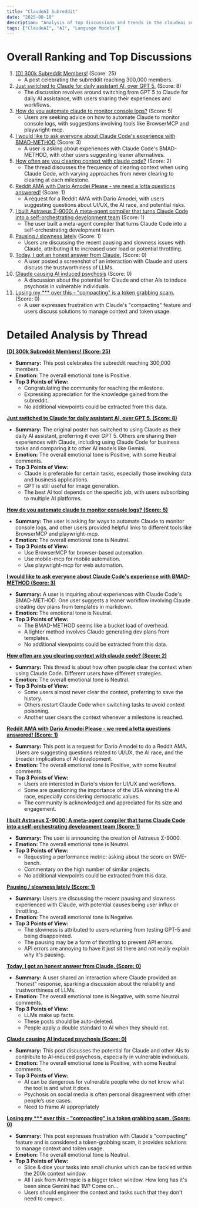 ```yaml
---
title: "ClaudeAI Subreddit"
date: "2025-08-10"
description: "Analysis of top discussions and trends in the claudeai subreddit"
tags: ["ClaudeAI", "AI", "Language Models"]
---
```


# Overall Ranking and Top Discussions
1.  [[D] 300k Subreddit Members!](https://www.reddit.com/r/ClaudeAI/comments/1mmmufw/300k_subreddit_members/) (Score: 25)
    *   A post celebrating the subreddit reaching 300,000 members.
2.  [Just switched to Claude for daily assistant AI, over GPT 5.](https://www.reddit.com/r/ClaudeAI/comments/1mmqo36/just_switched_to_claude_for_daily_assistant_ai/) (Score: 8)
    *   The discussion revolves around switching from GPT 5 to Claude for daily AI assistance, with users sharing their experiences and workflows.
3.  [How do you automate claude to monitor console logs?](https://www.reddit.com/r/ClaudeAI/comments/1mmmbl1/how_do_you_automate_claude_to_monitor_console_logs/) (Score: 5)
    *   Users are seeking advice on how to automate Claude to monitor console logs, with suggestions involving tools like BrowserMCP and playwright-mcp.
4.  [I would like to ask everyone about Claude Code's experience with BMAD-METHOD](https://www.reddit.com/r/ClaudeAI/comments/1mmn41s/i_would_like_to_ask_everyone_about_claude_codes/) (Score: 3)
    *   A user is asking about experiences with Claude Code's BMAD-METHOD, with other users suggesting leaner alternatives.
5.  [How often are you clearing context with claude code?](https://www.reddit.com/r/ClaudeAI/comments/1mmnr2z/how_often_are_you_clearing_context_with_claude/) (Score: 2)
    *   The thread discusses the frequency of clearing context when using Claude Code, with varying approaches from never clearing to clearing at each milestone.
6.  [Reddit AMA with Dario Amodei Please - we need a lotta questions answered!](https://www.reddit.com/r/ClaudeAI/comments/1mmm40b/reddit_ama_with_dario_amodei_please_we_need_a/) (Score: 1)
    *   A request for a Reddit AMA with Dario Amodei, with users suggesting questions about UI/UX, the AI race, and potential risks.
7.  [I built Astraeus Σ-9000: A meta-agent compiler that turns Claude Code into a self-orchestrating development team](https://www.reddit.com/r/ClaudeAI/comments/1mmr7uw/i_built_astraeus_σ9000_a_metaagent_compiler_that/) (Score: 1)
    *   The user built a meta-agent compiler that turns Claude Code into a self-orchestrating development team.
8.  [Pausing / slowness lately](https://www.reddit.com/r/ClaudeAI/comments/1mmniap/pausing_slowness_lately/) (Score: 1)
    *   Users are discussing the recent pausing and slowness issues with Claude, attributing it to increased user load or potential throttling.
9.  [Today, I got an honest answer from Claude.](https://www.reddit.com/gallery/1mmr563) (Score: 0)
    *   A user posted a screenshot of an interaction with Claude and users discuss the trustworthiness of LLMs.
10. [Claude causing AI induced psychosis](https://www.reddit.com/r/ClaudeAI/comments/1mmn2gs/claude_causing_ai_induced_psychosis/) (Score: 0)
    *   A discussion about the potential for Claude and other AIs to induce psychosis in vulnerable individuals.
11. [Losing my *** over this - "compacting" is a token grabbing scam.](https://www.reddit.com/r/ClaudeAI/comments/1mmpmox/losing_my_shit_over_this_compacting_is_a_token/) (Score: 0)
    *   A user expresses frustration with Claude's "compacting" feature and users discuss solutions to manage context and token usage.

# Detailed Analysis by Thread
**[[D] 300k Subreddit Members! (Score: 25)](https://www.reddit.com/r/ClaudeAI/comments/1mmmufw/300k_subreddit_members/)**
*   **Summary:** This post celebrates the subreddit reaching 300,000 members.
*   **Emotion:** The overall emotional tone is Positive.
*   **Top 3 Points of View:**
    *   Congratulating the community for reaching the milestone.
    *   Expressing appreciation for the knowledge gained from the subreddit.
    *   No additional viewpoints could be extracted from this data.

**[Just switched to Claude for daily assistant AI, over GPT 5. (Score: 8)](https://www.reddit.com/r/ClaudeAI/comments/1mmqo36/just_switched_to_claude_for_daily_assistant_ai/)**
*   **Summary:** The original poster has switched to using Claude as their daily AI assistant, preferring it over GPT 5. Others are sharing their experiences with Claude, including using Claude Code for business tasks and comparing it to other AI models like Gemini.
*   **Emotion:** The overall emotional tone is Positive, with some Neutral comments.
*   **Top 3 Points of View:**
    *   Claude is preferable for certain tasks, especially those involving data and business applications.
    *   GPT is still useful for image generation.
    *   The best AI tool depends on the specific job, with users subscribing to multiple AI platforms.

**[How do you automate claude to monitor console logs? (Score: 5)](https://www.reddit.com/r/ClaudeAI/comments/1mmmbl1/how_do_you_automate_claude_to_monitor_console_logs/)**
*   **Summary:** The user is asking for ways to automate Claude to monitor console logs, and other users provided helpful links to different tools like BrowserMCP and playwright-mcp.
*   **Emotion:** The overall emotional tone is Neutral.
*   **Top 3 Points of View:**
    *   Use BrowserMCP for browser-based automation.
    *   Use mobile-mcp for mobile automation.
    *   Use playwright-mcp for web automation.

**[I would like to ask everyone about Claude Code's experience with BMAD-METHOD (Score: 3)](https://www.reddit.com/r/ClaudeAI/comments/1mmn41s/i_would_like_to_ask_everyone_about_claude_codes/)**
*   **Summary:**  A user is inquiring about experiences with Claude Code's BMAD-METHOD. One user suggests a leaner workflow involving Claude creating dev plans from templates in markdown.
*   **Emotion:** The emotional tone is Neutral.
*   **Top 3 Points of View:**
    *   The BMAD-METHOD seems like a bucket load of overhead.
    *   A lighter method involves Claude generating dev plans from templates.
    *   No additional viewpoints could be extracted from this data.

**[How often are you clearing context with claude code? (Score: 2)](https://www.reddit.com/r/ClaudeAI/comments/1mmnr2z/how_often_are_you_clearing_context_with_claude/)**
*   **Summary:** This thread is about how often people clear the context when using Claude Code. Different users have different strategies.
*   **Emotion:** The overall emotional tone is Neutral.
*   **Top 3 Points of View:**
    *   Some users almost never clear the context, preferring to save the history.
    *   Others restart Claude Code when switching tasks to avoid context poisoning.
    *   Another user clears the context whenever a milestone is reached.

**[Reddit AMA with Dario Amodei Please - we need a lotta questions answered! (Score: 1)](https://www.reddit.com/r/ClaudeAI/comments/1mmm40b/reddit_ama_with_dario_amodei_please_we_need_a/)**
*   **Summary:** This post is a request for Dario Amodei to do a Reddit AMA. Users are suggesting questions related to UI/UX, the AI race, and the broader implications of AI development.
*   **Emotion:** The overall emotional tone is Positive, with some Neutral comments.
*   **Top 3 Points of View:**
    *   Users are interested in Dario's vision for UI/UX and workflows.
    *   Some are questioning the importance of the USA winning the AI race, especially considering democratic values.
    *   The community is acknowledged and appreciated for its size and engagement.

**[I built Astraeus Σ-9000: A meta-agent compiler that turns Claude Code into a self-orchestrating development team (Score: 1)](https://www.reddit.com/r/ClaudeAI/comments/1mmr7uw/i_built_astraeus_σ9000_a_metaagent_compiler_that/)**
*   **Summary:** The user is announcing the creation of Astraeus Σ-9000.
*   **Emotion:** The overall emotional tone is Neutral.
*   **Top 3 Points of View:**
    *   Requesting a performance metric: asking about the score on SWE-bench.
    *   Commentary on the high number of similar projects.
    *   No additional viewpoints could be extracted from this data.

**[Pausing / slowness lately (Score: 1)](https://www.reddit.com/r/ClaudeAI/comments/1mmniap/pausing_slowness_lately/)**
*   **Summary:** Users are discussing the recent pausing and slowness experienced with Claude, with potential causes being user influx or throttling.
*   **Emotion:** The overall emotional tone is Negative.
*   **Top 3 Points of View:**
    *   The slowness is attributed to users returning from testing GPT-5 and being disappointed.
    *   The pausing may be a form of throttling to prevent API errors.
    *   API errors are annoying to have it just sit there and not really explain why it's pausing.

**[Today, I got an honest answer from Claude. (Score: 0)](https://www.reddit.com/gallery/1mmr563)**
*   **Summary:** A user shared an interaction where Claude provided an "honest" response, sparking a discussion about the reliability and trustworthiness of LLMs.
*   **Emotion:** The overall emotional tone is Negative, with some Neutral comments.
*   **Top 3 Points of View:**
    *   LLMs make up facts.
    *   These posts should be auto-deleted.
    *   People apply a double standard to AI when they should not.

**[Claude causing AI induced psychosis (Score: 0)](https://www.reddit.com/r/ClaudeAI/comments/1mmn2gs/claude_causing_ai_induced_psychosis/)**
*   **Summary:** This post discusses the potential for Claude and other AIs to contribute to AI-induced psychosis, especially in vulnerable individuals.
*   **Emotion:** The overall emotional tone is Positive, with some Neutral comments.
*   **Top 3 Points of View:**
    *   AI can be dangerous for vulnerable people who do not know what the tool is and what it does.
    *   Psychosis on social media is often personal disagreement with other people’s use cases.
    *   Need to frame AI appropriately

**[Losing my *** over this - "compacting" is a token grabbing scam. (Score: 0)](https://www.reddit.com/r/ClaudeAI/comments/1mmpmox/losing_my_shit_over_this_compacting_is_a_token/)**
*   **Summary:** This post expresses frustration with Claude's "compacting" feature and is considered a token-grabbing scam, it provides solutions to manage context and token usage.
*   **Emotion:** The overall emotional tone is Neutral.
*   **Top 3 Points of View:**
    *   Slice & dice your tasks into small chunks which can be tackled within the 200k context window.
    *   All I ask from Anthropic is a bigger token window. How long has it's been since Gemini had 1M? Come on...
    *   Users should engineer the context and tasks such that they don't need to `compact`.
